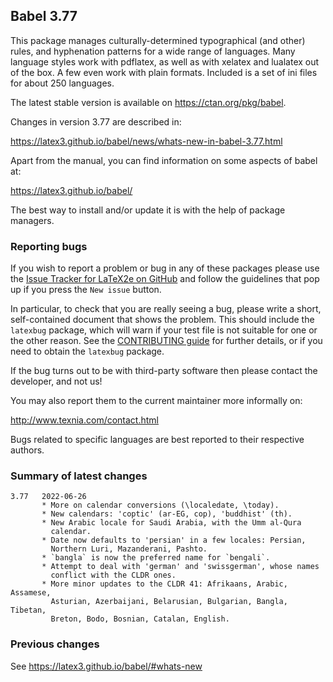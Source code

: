 ## Babel 3.77

This package manages culturally-determined typographical (and other)
rules, and hyphenation patterns for a wide range of languages. Many
language styles work with pdflatex, as well as with xelatex and
lualatex out of the box. A few even work with plain formats. Included
is a set of ini files for about 250 languages.

The latest stable version is available on <https://ctan.org/pkg/babel>.

Changes in version 3.77 are described in:

https://latex3.github.io/babel/news/whats-new-in-babel-3.77.html

Apart from the manual, you can find information on some aspects of babel at:

https://latex3.github.io/babel/

The best way to install and/or update it is with the help of package
managers.

### Reporting bugs

If you wish to report a problem or bug in any of these packages please
use the
[Issue Tracker for LaTeX2e on GitHub](https://github.com/latex3/babel/issues)
and follow the guidelines that pop up if you press the `New issue`
button.

In particular, to check that you are really seeing a bug, please write
a short, self-contained document that shows the problem. This should
include the `latexbug` package, which will warn if your test file is
not suitable for one or the other reason. See the
[CONTRIBUTING guide](https://github.com/latex3/latex2e/blob/master/CONTRIBUTING.md)
for further details, or if you need to obtain the `latexbug` package.

If the bug turns out to be with third-party software then please
contact the developer, and not us!

You may also report them to the current maintainer more informally on:

   http://www.texnia.com/contact.html

Bugs related to specific languages are best reported to their
respective authors.

### Summary of latest changes
```
3.77   2022-06-26
       * More on calendar conversions (\localedate, \today).
       * New calendars: 'coptic' (ar-EG, cop), 'buddhist' (th).
       * New Arabic locale for Saudi Arabia, with the Umm al-Qura
         calendar.
       * Date now defaults to 'persian' in a few locales: Persian,
         Northern Luri, Mazanderani, Pashto.
       * `bangla` is now the preferred name for `bengali`.
       * Attempt to deal with 'german' and 'swissgerman', whose names
         conflict with the CLDR ones.
       * More minor updates to the CLDR 41: Afrikaans, Arabic, Assamese,
         Asturian, Azerbaijani, Belarusian, Bulgarian, Bangla, Tibetan,
         Breton, Bodo, Bosnian, Catalan, English.
```

### Previous changes

See https://latex3.github.io/babel/#whats-new
